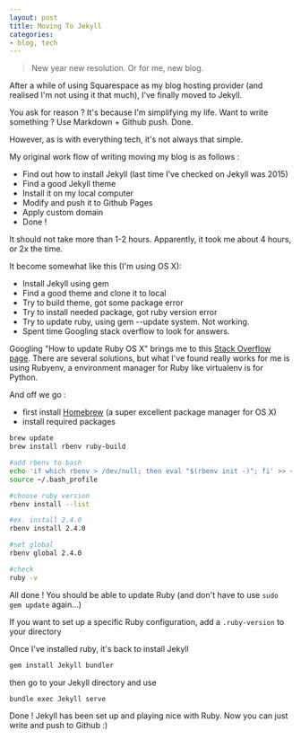 ```yaml
---
layout: post
title: Moving To Jekyll 
categories:
- blog, tech
---
```


> New year new resolution. Or for me, new blog.

After a while of using Squarespace as my blog hosting provider (and realised I'm not using it that much), I've finally moved to Jekyll.

You ask for reason ? It's because I'm simplifying my life. Want to write something ? Use Markdown + Github push. Done.

However, as is with everything tech, it's not always that simple.

My original work flow of writing moving my blog is as follows :

+ Find out how to install Jekyll (last time I've checked on Jekyll was 2015)
+ Find a good Jekyll theme
+ Install it on my local computer
+ Modify and push it to Github Pages
+ Apply custom domain
+ Done !

It should not take more than 1-2 hours.
Apparently, it took me about 4 hours, or 2x the time.

It become somewhat like this (I'm using OS X):

+ Install Jekyll using gem
+ Find a good theme and clone it to local
+ Try to build theme, got some package error
+ Try to install needed package, got ruby version error
+ Try to update ruby, using gem --update system. Not working.
+ Spent time Googling stack overflow to look for answers.

Googling "How to update Ruby OS X" brings me to this [Stack Overflow page][1]. There are several solutions, but what I've found really works for me is using Rubyenv, a environment manager for Ruby like virtualenv is for Python.

And off we go :

+ first install [Homebrew][2] (a super excellent package manager for OS X)
+ install required packages

```bash
brew update
brew install rbenv ruby-build

#add rbenv to bash
echo 'if which rbenv > /dev/null; then eval "$(rbenv init -)"; fi' >> ~/.bash_profile
source ~/.bash_profile

#choose ruby version
rbenv install --list

#ex. install 2.4.0
rbenv install 2.4.0

#set global
rbenv global 2.4.0

#check
ruby -v
```

All done ! You should be able to update Ruby (and don't have to use `sudo gem update` again...)

If you want to set up a specific Ruby configuration, add a `.ruby-version` to your directory

Once I've installed ruby, it's back to install Jekyll

```bash
gem install Jekyll bundler
```

then go to your Jekyll directory and use 


```bash
bundle exec Jekyll serve
```

Done ! Jekyll has been set up and playing nice with Ruby. Now you can just write and push to Github :)

[1]:	http://stackoverflow.com/questions/38194032/how-to-update-ruby-version-2-0-0-to-the-latest-version-in-mac-osx-yosemite
[2]:	http://brew.sh